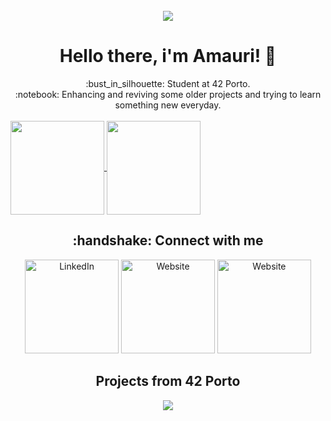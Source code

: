 
<div id="counter" align="center">
  <br>
  <img src="https://komarev.com/ghpvc/?username=amauricoder&style=flat-square" />
</div>

<h1 align="center">Hello there, i'm Amauri! 👋</h1> 
<div align="center">
:bust_in_silhouette: Student at 42 Porto. </br>
:notebook: Enhancing and reviving some older projects and trying to learn something new everyday.</br>
</div>
</br>
<a href="https://github.com/amauricoder">
  <img height=150 align="center" src="https://github-readme-stats.vercel.app/api?username=amauricoder&theme=algolia&show_icons=true&card_width=300" />
</a>
<a href="https://github.com/amauricoder">
  <img height=150 align="center" src="https://github-readme-stats.vercel.app/api/top-langs/?username=amauricoder&theme=algolia&layout=compact&card_width=300" />
</a>

<h2 align="center"> :handshake: Connect with me </h2>
<div align="center">
<a href="https://www.linkedin.com/in/amauri-lisboa/"><img alt="LinkedIn" src="https://img.shields.io/badge/LinkedIn-0077B5?style=for-the-badge&logo=linkedin&logoColor=white" width="150" style="max-width: 100%"></a>
<a href="https://www.amaurilisboa.com"><img alt="Website" src="https://img.shields.io/badge/website-000000?style=for-the-badge&logo=About.me&logoColor=white" width="150" style="max-width: 100%"></a>
<a href="https://exercism.org/profiles/amauricoder"><img alt="Website" src="https://img.shields.io/badge/Exercism-009CAB?style=for-the-badge&logo=exercism&logoColor=white" width="150" style="max-width: 100%"></a>
</div>
<div align="center">
  <h2>Projects from 42 Porto</h2>
  <a href="https://github.com/amauricoder/42_Common_Core"><img src="https://encrypted-tbn0.gstatic.com/images?q=tbn:ANd9GcRbJ61e5a9jMyknXegEYQZKc28jiKN6SFMC2k7SLXUo6w&s" /></a>
</div>

